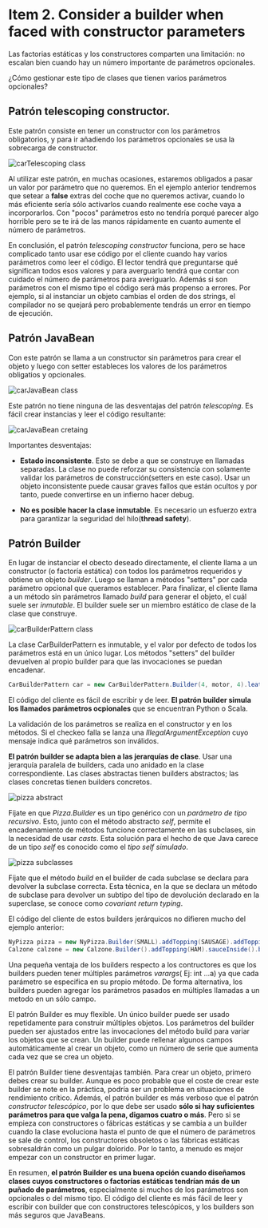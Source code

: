 # Item 2. Consider a builder when faced with constructor parameters

Las factorias estáticas y los constructores comparten una limitación: no escalan bien cuando hay un número importante de parámetros opcionales. 

¿Cómo gestionar este tipo de clases que tienen varios parámetros opcionales?

## Patrón telescoping constructor. 

Este patrón consiste en tener un constructor con los parámetros obligatorios, y para ir añadiendo los parámetros opcionales se usa la sobrecarga de constructor. 

![carTelescoping class](https://github.com/adrG2/java-notes-spanish/blob/master/effective-java-notes/code/1.Creating%20and%20destroying%20objects/Item2/carTelescopingPattern.png)

Al utilizar este patrón, en muchas ocasiones, estaremos obligados a pasar un valor por parámetro que no queremos. En el ejemplo anterior tendremos que setear a **false** extras del coche que no queremos activar, cuando lo más eficiente sería sólo activarlos cuando realmente ese coche vaya a incorporarlos. Con "pocos" parámetros esto no tendría porqué parecer algo horrible pero se te irá de las manos rápidamente en cuanto aumente el número de parámetros.

En conclusión, el patrón *telescoping constructor* funciona, pero se hace complicado tanto usar ese código por el cliente cuando hay varios parámetros como leer el código. El lector tendrá que preguntarse qué significan todos esos valores y para averguarlo tendrá que contar con cuidado el número de parámetros para averiguarlo. Además si son parámetros con el mismo tipo el código será más propenso a errores. Por ejemplo, si al instanciar un objeto cambias el orden de dos strings, el compilador no se quejará pero probablemente tendrás un error en tiempo de ejecución.

## Patrón JavaBean

Con este patrón se llama a un constructor sin parámetros para crear el objeto y luego con setter estableces los valores de los parámetros obligatios y opcionales. 

![carJavaBean class](https://github.com/adrG2/java-notes-spanish/blob/master/effective-java-notes/code/1.Creating%20and%20destroying%20objects/Item2/carJavaBeanPattern.png)

Este patrón no tiene ninguna de las desventajas del patrón *telescoping*. Es fácil crear instancias y leer el código resultante: 

![carJavaBean cretaing](https://github.com/adrG2/java-notes-spanish/blob/master/effective-java-notes/code/1.Creating%20and%20destroying%20objects/Item2/carTelescopingPatternCreating.png)

Importantes desventajas:

* **Estado inconsistente**. Esto se debe a que se construye en llamadas separadas. La clase no puede reforzar su consistencia con solamente validar los parámetros de construcción(setters en este caso). Usar un objeto inconsistente puede causar graves fallos que están ocultos y por tanto, puede convertirse en un infierno hacer debug.

* **No es posible hacer la clase inmutable**. Es necesario un esfuerzo extra para garantizar la seguridad del hilo(**thread safety**).


## Patrón Builder

En lugar de instanciar el obecto deseado directamente, el cliente llama a un constructor (o factoría estática) con todos los parámetros requeridos y obtiene un objeto *builder*. Luego se llaman a métodos "setters" por cada parámetro opcional que queramos establecer. Para finalizar, el cliente llama a un método sin parámetros llamado *build* para generar el objeto, el cuál suele ser *inmutable*. El builder suele ser un miembro estático de clase de la clase que construye.

![carBuilderPattern class](https://github.com/adrG2/java-notes-spanish/blob/master/effective-java-notes/code/1.Creating%20and%20destroying%20objects/Item2/CarBuilderPattern.png)

La clase CarBuilderPattern es inmutable, y el valor por defecto de todos los parámetros está en un único lugar. Los métodos "setters" del builder devuelven al propio builder para que las invocaciones se puedan encadenar. 

``` Java
CarBuilderPattern car = new CarBuilderPattern.Builder(4, motor, 4).leatherSeats(true).build();
```

El código del cliente es fácil de escribir y de leer. **El patrón builder simula los llamados parámetros ocpionales** que se encuentran Python o Scala.

La validación de los parámetros se realiza en el constructor y en los métodos. Si el checkeo falla se lanza una *IllegalArgumentException* cuyo mensaje indica qué parámetros son inválidos.

**El patrón builder se adapta bien a las jerarquías de clase**. Usar una jerarquía paralela de builders, cada uno anidado en la clase correspondiente. Las clases abstractas tienen builders abstractos; las clases concretas tienen builders concretos. 

![pizza abstract](https://github.com/adrG2/java-notes-spanish/blob/master/effective-java-notes/code/1.Creating%20and%20destroying%20objects/Item2/pizzaAbstract.png)

Fíjate en que *Pizza.Builder* es un tipo genérico con un *parámetro de tipo recursivo*. Esto, junto con el método abstracto *self*, permite el encadenamiento de métodos funcione correctamente en las subclases, sin la necesidad de usar *casts*. Esta solución para el hecho de que Java carece de un tipo *self* es conocido como el *tipo self simulado*.

![pizza subclasses](https://github.com/adrG2/java-notes-spanish/blob/master/effective-java-notes/code/1.Creating%20and%20destroying%20objects/Item2/pizza_subclasses.png)

Fíjate que el método *build* en el builder de cada subclase se declara para devolver la subclase correcta. Esta técnica, en la que se declara un método de subclase para devolver un subtipo del tipo de devolución declarado en la superclase, se conoce como *covariant return typing*.

El código del cliente de estos builders jerárquicos no difieren mucho del ejemplo anterior:

```Java
NyPizza pizza = new NyPizza.Builder(SMALL).addTopping(SAUSAGE).addTopping(ONION).build();
Calzone calzone = new Calzone.Builder().addTopping(HAM).sauceInside().build();
```

Una pequeña ventaja de los builders respecto a los contructores es que los builders pueden tener múltiples parámetros *varargs*( Ej: int ...a) ya que cada parámetro se especifica en su propio método. De forma alternativa, los builders pueden agregar los parámetros pasados en múltiples llamadas a un metodo en un sólo campo. 

El patrón Builder es muy flexible. Un único builder puede ser usado repetidamente para construir múltiples objetos. Los parámetros del builder pueden ser ajustados entre las invocaciones del método build para variar los objetos que se crean. Un builder puede rellenar algunos campos automáticamente al crear un objeto, como un número de serie que aumenta cada vez que se crea un objeto. 

El patrón Builder tiene desventajas también. Para crear un objeto, primero debes crear su builder. Aunque es poco probable que el coste de crear este builder se note en la práctica, podría ser un problema en situaciones de rendimiento crítico. Además, el patrón builder es más verboso que el patrón *constructor telescópico*, por lo que debe ser usado **sólo si hay suficientes parámetros para que valga la pena, digamos cuatro o más**. Pero si se empieza con constructores o fábricas estáticas y se cambia a un builder cuando la clase evoluciona hasta el punto de que el número de parámetros se sale de control, los constructores obsoletos o las fábricas estáticas sobresaldrán como un pulgar dolorido. Por lo tanto, a menudo es mejor empezar con un constructor en primer lugar.

En resumen, **el patrón Builder es una buena opción cuando diseñamos clases cuyos constructores o factorías estáticas tendrían más de un puñado de parámetros**, especialmente si muchos de los parámetros son opcionales o del mismo tipo. El código del cliente es más fácil de leer y escribir con builder que con constructores telescópicos, y los builders son más seguros que JavaBeans. 

